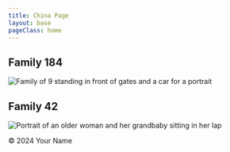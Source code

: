 ```yaml
---
title: China Page
layout: base
pageClass: home
---
```


<h2>Family 184</h2>
<img src="/media/184.jpg" alt="Family of 9 standing in front of gates and a car for a portrait" class="card-image">
<h2>Family 42</h2>
<img src="/media/42.jpg" alt="Portrait of an older woman and her grandbaby sitting in her lap" class="card-image">
  
 
  
 
<footer>
        <p>&copy; 2024 Your Name</p>
</footer>